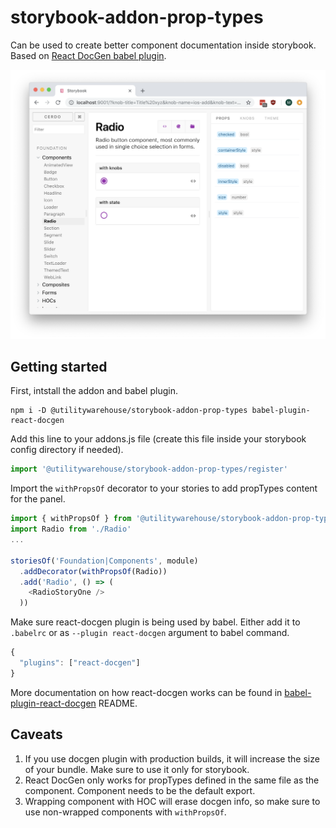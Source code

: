 # storybook-addon-prop-types

Can be used to create better component documentation inside storybook.
Based on [React DocGen babel plugin](https://github.com/storybooks/babel-plugin-react-docgen).

![panel screenshot](./screenshot.png)

## Getting started

First, intstall the addon and babel plugin.

```
npm i -D @utilitywarehouse/storybook-addon-prop-types babel-plugin-react-docgen
```

Add this line to your addons.js file (create this file inside your storybook config directory if needed).

```javascript
import '@utilitywarehouse/storybook-addon-prop-types/register'
```

Import the `withPropsOf` decorator to your stories to add propTypes content for the panel.

```javascript
import { withPropsOf } from '@utilitywarehouse/storybook-addon-prop-types'
import Radio from './Radio'
...

storiesOf('Foundation|Components', module)
  .addDecorator(withPropsOf(Radio))
  .add('Radio', () => (
    <RadioStoryOne />
  ))
```

Make sure react-docgen plugin is being used by babel. Either add it to `.babelrc` or as `--plugin react-docgen` argument to babel command.

```javascript
{
  "plugins": ["react-docgen"]
}
```

More documentation on how react-docgen works can be found in [babel-plugin-react-docgen](https://github.com/storybooks/babel-plugin-react-docgen) README.

## Caveats

1. If you use docgen plugin with production builds, it will increase the size of your bundle. Make sure to use it only for storybook.
2. React DocGen only works for propTypes defined in the same file as the component. Component needs to be the default export.
3. Wrapping component with HOC will erase docgen info, so make sure to use non-wrapped components with `withPropsOf`.
